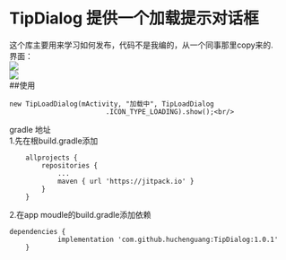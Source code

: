 # TipDialog 提供一个加载提示对话框<br/>
这个库主要用来学习如何发布，代码不是我编的，从一个同事那里copy来的.<br>
界面：<br/>
![](https://github.com/huchenguang/TipDialog/tree/master/ui/1.gif)<br/>
![](https://github.com/huchenguang/TipDialog/tree/master/ui/2.gif)<br/>
##使用<br/>
```
new TipLoadDialog(mActivity, "加载中", TipLoadDialog
                        .ICON_TYPE_LOADING).show();<br/>
```
gradle 地址<br/>
1.先在根build.gradle添加
```
    allprojects {
		repositories {
			...
			maven { url 'https://jitpack.io' }
		}
	}
```
2.在app moudle的build.gradle添加依赖
```
dependencies {
	        implementation 'com.github.huchenguang:TipDialog:1.0.1'
	}
```

